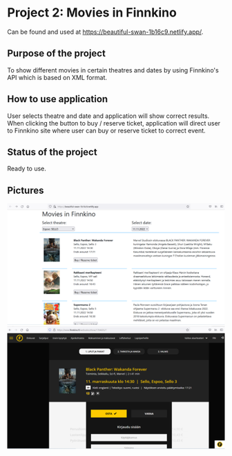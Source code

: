 # Project 2: Movies in Finnkino
Can be found and used at https://beautiful-swan-1b16c9.netlify.app/.

## Purpose of the project
To show different movies in certain theatres and dates by using Finnkino's API which is based on XML format.

## How to use application
User selects theatre and date and application will show correct results. When clicking the button to buy / reserve ticket, application will direct user to Finnkino site where user can buy or reserve ticket to correct event. 

## Status of the project
Ready to use.

## Pictures
![alt text](pic1.png)
![alt text](pic2.png)